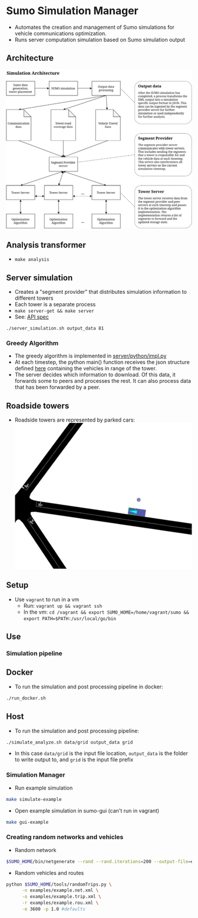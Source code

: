 # Sumo Simulation Manager
- Automates the creation and management of Sumo simulations for vehicle communications optimization.
- Runs server computation simulation based on Sumo simulation output

## Architecture
![Architecture Diagram](docs/images/precise_arch.png)

## Analysis transformer
- `make analysis`

## Server simulation
- Creates a "segment provider" that distributes simulation information to different towers
- Each tower is a separate process
- `make server-get && make server`
- See: [API spec](docs/api.md)
```
./server_simulation.sh output_data 81
```

### Greedy Algorithm
- The greedy algorithm is implemented in [server/python/impl.py](server/python/impl.py)
- At each timestep, the python main() function receives the json structure defined [here](docs/api.md) containing the vehicles in range of the tower.
- The server decides which information to download. Of this data, it forwards some to peers and processes the rest. It can also process data that has been forwarded by a peer.

## Roadside towers
- Roadside towers are represented by parked cars:
![Screenshot](docs/images/example_server.png)

## Setup
- Use `vagrant` to run in a vm
  - Run: `vagrant up && vagrant ssh`
  - In the vm: `cd /vagrant && export SUMO_HOME=/home/vagrant/sumo && export PATH=$PATH:/usr/local/go/bin`

## Use

### Simulation pipeline

## Docker
- To run the simulation and post processing pipeline in docker:
```bash
./run_docker.sh
```

## Host
- To run the simulation and post processing pipeline:
```bash
./simulate_analyze.sh data/grid output_data grid
```
- In this case `data/grid` is the input file location, `output_data` is the folder to write output to, and `grid` is the input file prefix

### Simulation Manager
- Run example simulation
```bash
make simulate-example
```

- Open example simulation in sumo-gui (can't run in vagrant)
```bash
make gui-example
```

### Creating random networks and vehicles
- Random network
```bash
$SUMO_HOME/bin/netgenerate --rand --rand.iterations=200 --output-file=example.net.xml
```

- Random vehicles and routes
```bash
python $SUMO_HOME/tools/randomTrips.py \
      -n examples/example.net.xml \
      -o examples/example.trip.xml \
      -r examples/example.rou.xml \
      -e 3600 -p 1.0 #defaults
```
